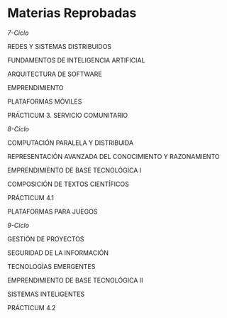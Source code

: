 Materias Reprobadas
============================

*7-Ciclo*

REDES Y SISTEMAS DISTRIBUIDOS

FUNDAMENTOS DE INTELIGENCIA ARTIFICIAL

ARQUITECTURA DE SOFTWARE

EMPRENDIMIENTO

PLATAFORMAS MÓVILES

PRÁCTICUM 3. SERVICIO COMUNITARIO

*8-Ciclo*

COMPUTACIÓN PARALELA Y DISTRIBUIDA

REPRESENTACIÓN AVANZADA DEL CONOCIMIENTO Y RAZONAMIENTO

EMPRENDIMIENTO DE BASE TECNOLÓGICA I

COMPOSICIÓN DE TEXTOS CIENTÍFICOS

PRÁCTICUM 4.1

PLATAFORMAS PARA JUEGOS

*9-Ciclo*

GESTIÓN DE PROYECTOS

SEGURIDAD DE LA INFORMACIÓN

TECNOLOGÍAS EMERGENTES

EMPRENDIMIENTO DE BASE TECNOLÓGICA II

SISTEMAS INTELIGENTES

PRÁCTICUM 4.2
